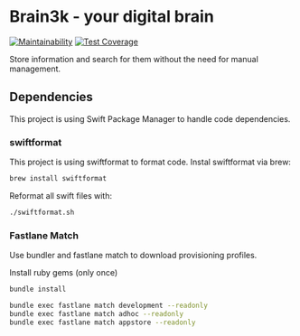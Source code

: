 # Brain3k - your digital brain

[![Maintainability](https://api.codeclimate.com/v1/badges/6cdd7e8c029042453390/maintainability)](https://codeclimate.com/repos/60ec87f682e01601b700c48c/maintainability)
[![Test Coverage](https://api.codeclimate.com/v1/badges/6cdd7e8c029042453390/test_coverage)](https://codeclimate.com/repos/60ec87f682e01601b700c48c/test_coverage)

Store information and search for them without the need for manual management.

## Dependencies

This project is using Swift Package Manager to handle code dependencies.

### swiftformat

This project is using swiftformat to format code.
Instal swiftformat via brew:

```bash
brew install swiftformat
```

Reformat all swift files with:

```bash
./swiftformat.sh
```

### Fastlane Match

Use bundler and fastlane match to download provisioning profiles.

Install ruby gems (only once)

```bash
bundle install
```

```bash
bundle exec fastlane match development --readonly
bundle exec fastlane match adhoc --readonly
bundle exec fastlane match appstore --readonly
```
